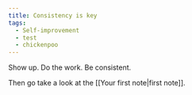 ```yaml
---
title: Consistency is key
tags:
  - Self-improvement
  - test
  - chickenpoo
---
```


Show up. Do the work. Be consistent.

Then go take a look at the [[Your first note|first note]].
